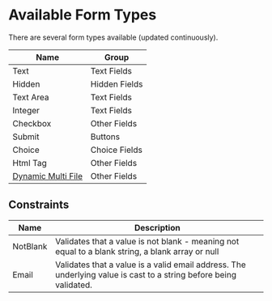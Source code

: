 # Available Form Types

There are several form types available (updated continuously).

| Name | Group |
|------|-------|
| Text | Text Fields |
| Hidden | Hidden Fields |
| Text Area | Text Fields |
| Integer | Text Fields |
| Checkbox | Other Fields |
| Submit | Buttons |
| Choice | Choice Fields |
| Html Tag | Other Fields |
| [Dynamic Multi File](80_FileUpload.md) | Other Fields |

## Constraints

| Name | Description |
|------|-------|
| NotBlank | Validates that a value is not blank - meaning not equal to a blank string, a blank array or null |
| Email | Validates that a value is a valid email address. The underlying value is cast to a string before being validated. |